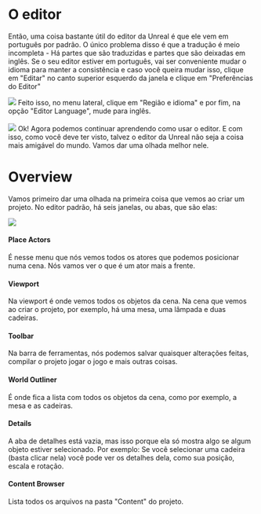 # O editor
Então, uma coisa bastante útil do editor da Unreal é que ele vem em português por padrão. O único problema disso é que a tradução é meio incompleta - Há partes que são traduzidas e partes que são deixadas em inglês. Se o seu editor estiver em português, vai ser conveniente mudar o idioma para manter a consistência e caso você queira mudar isso, clique em "Editar" no canto superior esquerdo da janela e clique em "Preferências do Editor"  

<img src="https://i.imgur.com/I1oYuIB.png">
Feito isso, no menu lateral, clique em "Região e idioma" e por fim, na opção "Editor Language", mude para inglês.
<br>
<br>
<img src="https://i.imgur.com/bQo6ESf.png">
Ok! Agora podemos continuar aprendendo como usar o editor. E com isso, como você deve ter visto, talvez o editor da Unreal não seja a coisa mais amigável do mundo. Vamos dar uma olhada melhor nele.

# Overview

Vamos primeiro dar uma olhada na primeira coisa que vemos ao criar um projeto. No editor padrão, há seis janelas, ou abas, que são elas:

<img src="https://i.imgur.com/s74x1jO.png">

#### Place Actors

É nesse menu que nós vemos todos os atores que podemos posicionar numa cena. Nós vamos ver o que é um ator mais a frente.

#### Viewport

Na viewport é onde vemos todos os objetos da cena. Na cena que vemos ao criar o projeto, por exemplo, há uma mesa, uma lâmpada e duas cadeiras.

#### Toolbar

Na barra de ferramentas, nós podemos salvar quaisquer alterações feitas, compilar o projeto jogar o jogo e mais outras coisas.

#### World Outliner

É onde fica a lista com todos os objetos da cena, como por exemplo, a mesa e as cadeiras.

#### Details

A aba de detalhes está vazia, mas isso porque ela só mostra algo se algum objeto estiver selecionado. Por exemplo: Se você selecionar uma cadeira (basta clicar nela) você pode ver os detalhes dela, como sua posição, escala e rotação.

#### Content Browser

Lista todos os arquivos na pasta "Content" do projeto.